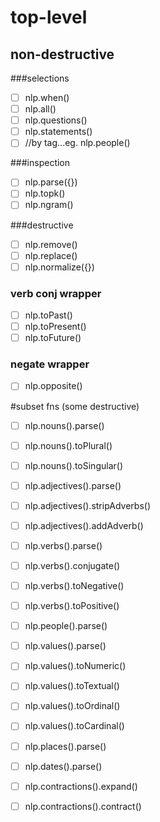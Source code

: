 
# top-level
## non-destructive

###selections
* [ ] nlp.when()
* [ ] nlp.all()
* [ ] nlp.questions()
* [ ] nlp.statements()
* [ ] //by tag...eg. nlp.people()

###inspection
* [ ] nlp.parse({})
* [ ] nlp.topk()
* [ ] nlp.ngram()

###destructive
* [ ] nlp.remove()
* [ ] nlp.replace()
* [ ] nlp.normalize({})

### verb conj wrapper
* [ ] nlp.toPast()
* [ ] nlp.toPresent()
* [ ] nlp.toFuture()

### negate wrapper
* [ ] nlp.opposite()

#subset fns (some destructive)
* [ ] nlp.nouns().parse()
* [ ] nlp.nouns().toPlural()
* [ ] nlp.nouns().toSingular()

* [ ] nlp.adjectives().parse()
* [ ] nlp.adjectives().stripAdverbs()
* [ ] nlp.adjectives().addAdverb()

* [ ] nlp.verbs().parse()
* [ ] nlp.verbs().conjugate()
* [ ] nlp.verbs().toNegative()
* [ ] nlp.verbs().toPositive()

* [ ] nlp.people().parse()

* [ ] nlp.values().parse()
* [ ] nlp.values().toNumeric()
* [ ] nlp.values().toTextual()
* [ ] nlp.values().toOrdinal()
* [ ] nlp.values().toCardinal()

* [ ] nlp.places().parse()

* [ ] nlp.dates().parse()

* [ ] nlp.contractions().expand()
* [ ] nlp.contractions().contract()
